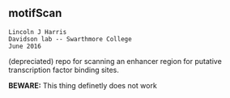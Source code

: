 
## motifScan        

`Lincoln J Harris`      
`Davidson lab -- Swarthmore College`            
`June 2016`     

(depreciated) repo for scanning an enhancer region for putative transcription factor binding sites. 

**BEWARE:** This thing definetly does not work    